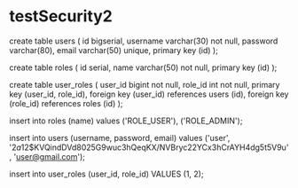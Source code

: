 # testSecurity2
create table users (
    id bigserial,
    username varchar(30) not null,
    password varchar(80),
    email varchar(50) unique,
    primary key (id)
);

create table roles (
                       id serial,
                       name varchar(50) not null,
                       primary key (id)
);

create table user_roles (
    user_id bigint not null,
    role_id int not null,
    primary key (user_id, role_id),
    foreign key (user_id) references users (id),
    foreign key (role_id) references roles (id)
);

insert into roles (name) values ('ROLE_USER'), ('ROLE_ADMIN');

insert into users (username, password, email) values ('user', '$2a$12$KVQindDVd8025G9wuc3hQeqKX/NVBryc22YCx3hCrAYH4dg5t5V9u', 'user@gmail.com');

insert into user_roles (user_id, role_id) VALUES (1, 2);
